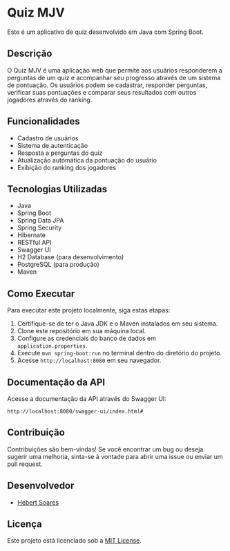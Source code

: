 # Quiz MJV

Este é um aplicativo de quiz desenvolvido em Java com Spring Boot.

## Descrição

O Quiz MJV é uma aplicação web que permite aos usuários responderem a perguntas de um quiz e acompanhar seu progresso através de um sistema de pontuação. Os usuários podem se cadastrar, responder perguntas, verificar suas pontuações e comparar seus resultados com outros jogadores através do ranking.

## Funcionalidades

- Cadastro de usuários
- Sistema de autenticação
- Resposta a perguntas do quiz
- Atualização automática da pontuação do usuário
- Exibição do ranking dos jogadores

## Tecnologias Utilizadas

- Java
- Spring Boot
- Spring Data JPA
- Spring Security
- Hibernate
- RESTful API
- Swagger UI
- H2 Database (para desenvolvimento)
- PostgreSQL (para produção)
- Maven

## Como Executar

Para executar este projeto localmente, siga estas etapas:

1. Certifique-se de ter o Java JDK e o Maven instalados em seu sistema.
2. Clone este repositório em sua máquina local.
3. Configure as credenciais do banco de dados em `application.properties`.
4. Execute `mvn spring-boot:run` no terminal dentro do diretório do projeto.
5. Acesse `http://localhost:8080` em seu navegador.

## Documentação da API

Acesse a documentação da API através do Swagger UI:

`http://localhost:8080/swagger-ui/index.html#`

## Contribuição

Contribuições são bem-vindas! Se você encontrar um bug ou deseja sugerir uma melhoria, sinta-se à vontade para abrir uma issue ou enviar um pull request.

## Desenvolvedor

- [Hebert Soares](https://github.com/HebertFSoares)

## Licença

Este projeto está licenciado sob a [MIT License](LICENSE).

